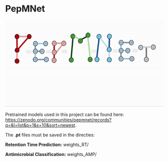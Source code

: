 # PepMNet
![](https://github.com/danielgarzonotero/PepMNet/blob/main/PepMNet.gif)

Pretrained models used in this project can be found here: https://zenodo.org/communities/pepmnet/records?q=&l=list&p=1&s=10&sort=newest.

The **.pt** files must be saved in the directies: 

**Retention Time Prediction:**
weights_RT/

**Antimicrobial Classification:**
weights_AMP/



